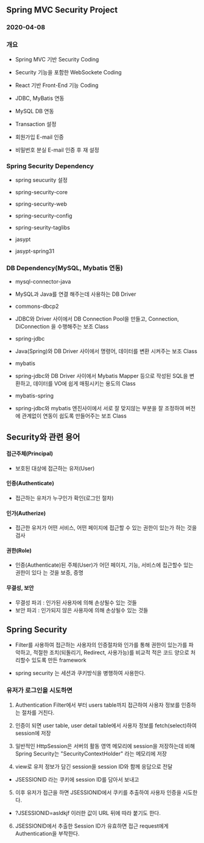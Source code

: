 ## Spring MVC Security Project
### 2020-04-08

### 개요
* Spring MVC 기반 Security Coding
* Security 기능을 포함한 WebSockete Coding
* React 기반 Front-End 기능 Coding

* JDBC, MyBatis 연동
* MySQL DB 연동
* Transaction 설정

* 회원가입 E-mail 인증
* 비밀번호 분실 E-mail 인증 후 재 설정

### Spring Security Dependency
* spring seucurity 설정
* spring-security-core
* spring-security-web
* spring-security-config
* spring-seurity-taglibs

* jasypt
* jasypt-spring31

### DB Dependency(MySQL, Mybatis 연동)
* mysql-connector-java
- MySQL과 Java를 연결 해주는데 사용하는 DB Driver 

* commons-dbcp2
- JDBC와 Driver 사이에서 DB Connection Pool을 만들고, Connection, DiConnection 을 수행해주는 보조 Class

* spring-jdbc
- Java(Spring)와 DB Driver 사이에서 명령어, 데이터를 변환 시켜주는 보조 Class

* mybatis
- spring-jdbc와 DB Driver 사이에서 Mybatis Mapper 등으로 작성된 SQL을 변환하고, 데이터를 VO에 쉽게 매핑시키는 용도의 Class

* mybatis-spring
- spring-jdbc와 mybatis 엔진사이에서 서로 잘 맞지않는 부분을 잘 조정하여 버전에 관계없이 연동이 쉽도록 만들어주는 보조 Class

## Security와 관련 용어

#### 접근주체(Principal)
* 보호된 대상에 접근하는 유저(User)

#### 인증(Authenticate)
* 접근하는 유저가 누구인가 확인(로그인 절차)

#### 인가(Autherize)
* 접근한 유저가 어떤 서비스, 어떤 페이지에 접근할 수 있는 권한이 있는가 하는 것을 검사

#### 권한(Role)
* 인증(Authenticate)된 주체(User)가 어던 페이지, 기능, 서비스에 접근할수 있는 권한이 있다 는 것을 보증, 증명

#### 무결성, 보안
* 무결성 파괴 : 인가된 사용자에 의해 손상될수 있는 것들
* 보안 파괴 : 인가되지 않은 사용자에 의해 손상될수 있는 것들

## Spring Security
* Filter를 사용하여 접근하는 사용자의 인증절차와 인가를 통해 권한이 있는가를 파악하고, 적절한 조치(되돌리기, Redirect, 사용가능)를 비교적 적은 코드 양으로 처리할수 있도록 만든 framework

* spring security 는 세션과 쿠키방식을 병행하여 사용한다.

### 유저가 로그인을 시도하면
1. Authentication Filter에서 부터 users table까지 접근하여 사용자 정보를 인증하는 절차를 거친다.

2. 인증이 되면 user table, user detail table에서 사용자 정보를 fetch(select)하여 session에 저장

3. 일반적인 HttpSession은 서버의 활동 영역 메모리에 session을 저장하는데 비해 Spring Security는 "SecurityContextHolder" 라는 메모리에 저장

4. view로 유저 정보가 담긴 session을 session ID와 함께 응답으로 전달
* JSESSIONID 라는 쿠키에 session ID를 담아서 보내고

5. 이후 유저가 접근을 하면 JSESSIONID에서 쿠키를 추출하여 사용자 인증을 시도한다.
* ?JSESSIONID=asldkjf 이러한 값이 URL 뒤에 따라 붙기도 한다.

6. JSESSIONID에서 추출한 Session ID가 유효하면 접근 request에게 Authentication을 부착한다.






